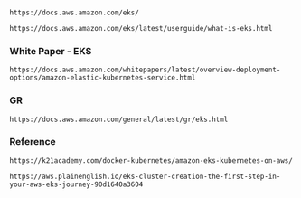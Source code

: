 ### 
```
https://docs.aws.amazon.com/eks/
```
```
https://docs.aws.amazon.com/eks/latest/userguide/what-is-eks.html
```
### White Paper - EKS
```
https://docs.aws.amazon.com/whitepapers/latest/overview-deployment-options/amazon-elastic-kubernetes-service.html
```
### GR
```
https://docs.aws.amazon.com/general/latest/gr/eks.html
```

### Reference
```
https://k21academy.com/docker-kubernetes/amazon-eks-kubernetes-on-aws/
```
```
https://aws.plainenglish.io/eks-cluster-creation-the-first-step-in-your-aws-eks-journey-90d1640a3604
```